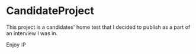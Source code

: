 # CandidateProject
This project is a candidates' home test that I decided to publish as a part of an interview I was in.

Enjoy :P
